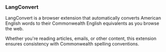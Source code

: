 ### LangConvert

LangConvert is a browser extension that automatically converts American
English words to their Commonwealth English equivalents as you browse the
web.

Whether you're reading articles, emails, or other content, this
extension ensures consistency with Commonwealth spelling conventions.
